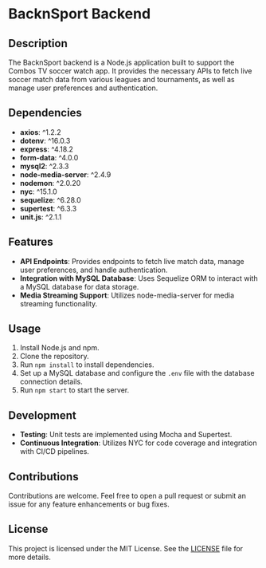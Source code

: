 # BacknSport Backend

## Description

The BacknSport backend is a Node.js application built to support the Combos TV soccer watch app. It provides the necessary APIs to fetch live soccer match data from various leagues and tournaments, as well as manage user preferences and authentication.

## Dependencies

- **axios**: ^1.2.2
- **dotenv**: ^16.0.3
- **express**: ^4.18.2
- **form-data**: ^4.0.0
- **mysql2**: ^2.3.3
- **node-media-server**: ^2.4.9
- **nodemon**: ^2.0.20
- **nyc**: ^15.1.0
- **sequelize**: ^6.28.0
- **supertest**: ^6.3.3
- **unit.js**: ^2.1.1

## Features

- **API Endpoints**: Provides endpoints to fetch live match data, manage user preferences, and handle authentication.
- **Integration with MySQL Database**: Uses Sequelize ORM to interact with a MySQL database for data storage.
- **Media Streaming Support**: Utilizes node-media-server for media streaming functionality.

## Usage

1. Install Node.js and npm.
2. Clone the repository.
3. Run `npm install` to install dependencies.
4. Set up a MySQL database and configure the `.env` file with the database connection details.
5. Run `npm start` to start the server.

## Development

- **Testing**: Unit tests are implemented using Mocha and Supertest.
- **Continuous Integration**: Utilizes NYC for code coverage and integration with CI/CD pipelines.

## Contributions

Contributions are welcome. Feel free to open a pull request or submit an issue for any feature enhancements or bug fixes.

## License

This project is licensed under the MIT License. See the [LICENSE](LICENSE) file for more details.
